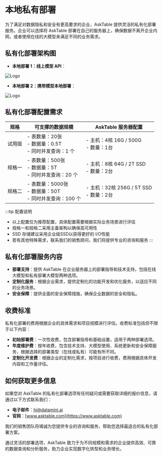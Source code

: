 # 本地私有部署

为了满足对数据隐私和安全有更高要求的企业，AskTable 提供灵活的私有化部署服务。企业可以选择将 AskTable 部署在自己的服务器上，确保数据不离开企业内网，或者使用在线的大模型来满足不同的业务需求。

## 私有化部署架构图

- **本地部署 1：线上模型 API**：
<div className="img-center medium">
  <img src="/img/asktable/at_deployment_offline_1.png" alt="Logo" />
</div>

- **本地部署 2：携带模型本地部署**：
<div className="img-center medium">
  <img src="/img/asktable/at_deployment_offline_2.png" alt="Logo" />
</div>

## 私有化部署配置需求

| 规格 | 可支撑的数据规模 | AskTable 服务器配置 |
|------|-----------------|------------|
| 试用版 | - 表数量：20张<br/>- 数据量：0.5T<br/>- 同时并发查询：1 个 | - 主机：4核 16G / 500G<br/>- 数量：1台 |
| 规格一 | - 表数量：500张<br/>- 数据量：5T<br/>- 同时并发查询：20 个 | - 主机：8核 64G / 2T SSD<br/>- 数量：2台 |
| 规格二 | - 表数量：5000张<br/>- 数据量：50T<br/>- 同时并发查询：100 个 | - 主机：32核 256G / 5T SSD<br/>- 数量：2台 |

:::tip 配置说明
- 以上配置仅为推荐配置，具体配置需要根据实际业务场景进行评估
- 规格一和规格二采用主备架构以确保高可用性
- SSD 存储建议采用企业级SSD以获得更好的 I/O性能
- 若有其他特殊需求，联系我们的销售顾问，我们将提供专业的咨询和服务
:::


## 私有化部署服务内容

- **部署支持**：提供 AskTable 在企业服务器上的部署指导和技术支持，包括在线大模型和私有部署大模型两种选项。
- **定制化服务**：根据企业需求，提供定制化的功能开发和优化服务，以适应不同的业务场景。
- **安全保障**：提供全面的安全保障措施，确保企业数据的安全和隐私。

## 收费标准

私有化部署的费用根据企业的具体需求和项目规模进行评估。收费标准包括但不限于以下内容：

- **初始部署费**：一次性收费，包含部署指导和基础设置，适用于两种部署选项。
- **年度维护费**：按年收费，包含技术支持、大模型使用、系统更新和安全保障服务，根据选择的部署类型（在线或私有）可能有所不同。
- **定制化开发费**：根据企业的定制化需求，按项目进行收费，费用根据具体开发内容和工作量评估。


## 如何获取更多信息

如果您对 AskTable 的私有化部署选项有任何疑问或需要获取详细的报价信息，请通过以下方式联系我们：
- **电子邮件**：hi@datamini.ai
- **官网**：[www.asktable.com](https://www.asktable.com)

我们的销售团队将竭诚为您提供专业的咨询和服务，帮助您选择最适合的私有化部署方案。

通过灵活的部署选项，AskTable 致力于为不同规模和需求的企业提供高效、可靠的数据查询和分析服务，助力企业实现数字化转型和业务增长。

